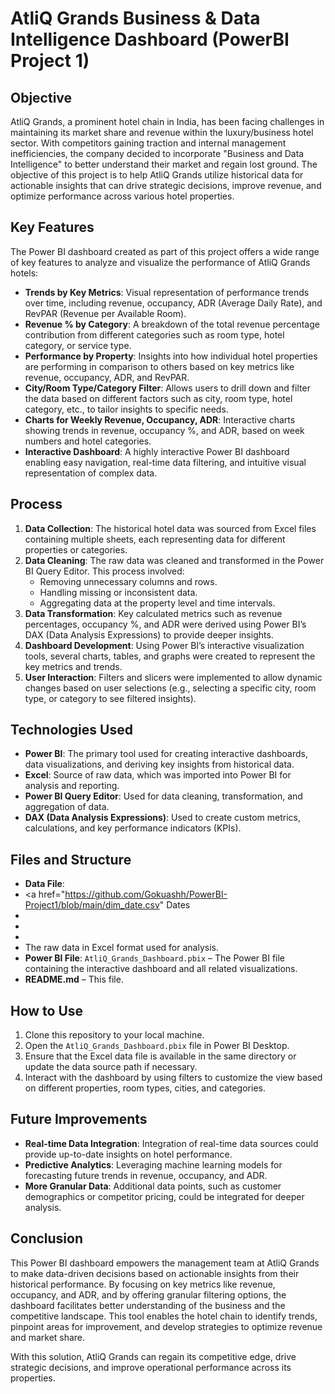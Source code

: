 # AtliQ Grands Business & Data Intelligence Dashboard (PowerBI Project 1)

## Objective

AtliQ Grands, a prominent hotel chain in India, has been facing challenges in maintaining its market share and revenue within the luxury/business hotel sector. With competitors gaining traction and internal management inefficiencies, the company decided to incorporate "Business and Data Intelligence" to better understand their market and regain lost ground. The objective of this project is to help AtliQ Grands utilize historical data for actionable insights that can drive strategic decisions, improve revenue, and optimize performance across various hotel properties.

## Key Features

The Power BI dashboard created as part of this project offers a wide range of key features to analyze and visualize the performance of AtliQ Grands hotels:

- **Trends by Key Metrics**: Visual representation of performance trends over time, including revenue, occupancy, ADR (Average Daily Rate), and RevPAR (Revenue per Available Room).
- **Revenue % by Category**: A breakdown of the total revenue percentage contribution from different categories such as room type, hotel category, or service type.
- **Performance by Property**: Insights into how individual hotel properties are performing in comparison to others based on key metrics like revenue, occupancy, ADR, and RevPAR.
- **City/Room Type/Category Filter**: Allows users to drill down and filter the data based on different factors such as city, room type, hotel category, etc., to tailor insights to specific needs.
- **Charts for Weekly Revenue, Occupancy, ADR**: Interactive charts showing trends in revenue, occupancy %, and ADR, based on week numbers and hotel categories.
- **Interactive Dashboard**: A highly interactive Power BI dashboard enabling easy navigation, real-time data filtering, and intuitive visual representation of complex data.

## Process

1. **Data Collection**: The historical hotel data was sourced from Excel files containing multiple sheets, each representing data for different properties or categories.
2. **Data Cleaning**: The raw data was cleaned and transformed in the Power BI Query Editor. This process involved:
   - Removing unnecessary columns and rows.
   - Handling missing or inconsistent data.
   - Aggregating data at the property level and time intervals.
3. **Data Transformation**: Key calculated metrics such as revenue percentages, occupancy %, and ADR were derived using Power BI’s DAX (Data Analysis Expressions) to provide deeper insights.
4. **Dashboard Development**: Using Power BI’s interactive visualization tools, several charts, tables, and graphs were created to represent the key metrics and trends.
5. **User Interaction**: Filters and slicers were implemented to allow dynamic changes based on user selections (e.g., selecting a specific city, room type, or category to see filtered insights).

## Technologies Used

- **Power BI**: The primary tool used for creating interactive dashboards, data visualizations, and deriving key insights from historical data.
- **Excel**: Source of raw data, which was imported into Power BI for analysis and reporting.
- **Power BI Query Editor**: Used for data cleaning, transformation, and aggregation of data.
- **DAX (Data Analysis Expressions)**: Used to create custom metrics, calculations, and key performance indicators (KPIs).

## Files and Structure

- **Data File**:
- <a href="https://github.com/Gokuashh/PowerBI-Project1/blob/main/dim_date.csv" Dates<a/>
-
-
-
-  The raw data in Excel format used for analysis.
- **Power BI File**: `AtliQ_Grands_Dashboard.pbix` – The Power BI file containing the interactive dashboard and all related visualizations.
- **README.md** – This file.

## How to Use

1. Clone this repository to your local machine.
2. Open the `AtliQ_Grands_Dashboard.pbix` file in Power BI Desktop.
3. Ensure that the Excel data file is available in the same directory or update the data source path if necessary.
4. Interact with the dashboard by using filters to customize the view based on different properties, room types, cities, and categories.

## Future Improvements

- **Real-time Data Integration**: Integration of real-time data sources could provide up-to-date insights on hotel performance.
- **Predictive Analytics**: Leveraging machine learning models for forecasting future trends in revenue, occupancy, and ADR.
- **More Granular Data**: Additional data points, such as customer demographics or competitor pricing, could be integrated for deeper analysis.
  
 ## Conclusion

This Power BI dashboard empowers the management team at AtliQ Grands to make data-driven decisions based on actionable insights from their historical performance. By focusing on key metrics like revenue, occupancy, and ADR, and by offering granular filtering options, the dashboard facilitates better understanding of the business and the competitive landscape. This tool enables the hotel chain to identify trends, pinpoint areas for improvement, and develop strategies to optimize revenue and market share.

With this solution, AtliQ Grands can regain its competitive edge, drive strategic decisions, and improve operational performance across its properties.

